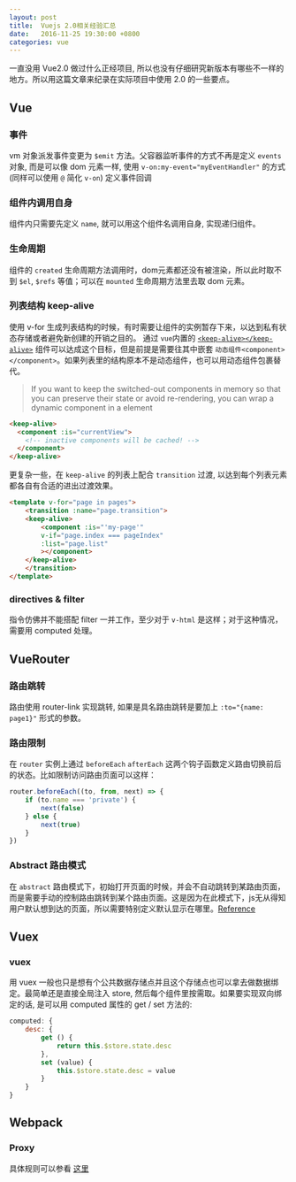 ```yaml
---
layout: post
title:  Vuejs 2.0相关经验汇总
date:   2016-11-25 19:30:00 +0800
categories: vue
---
```


一直没用 Vue2.0 做过什么正经项目, 所以也没有仔细研究新版本有哪些不一样的地方。所以用这篇文章来纪录在实际项目中使用 2.0 的一些要点。

## Vue

### 事件
    
vm 对象派发事件变更为 `$emit` 方法。父容器监听事件的方式不再是定义 `events` 对象, 而是可以像 dom 元素一样, 使用 `v-on:my-event="myEventHandler"` 的方式 (同样可以使用 `@` 简化 `v-on`) 定义事件回调

### 组件内调用自身

组件内只需要先定义 `name`, 就可以用这个组件名调用自身, 实现递归组件。

### 生命周期

组件的 `created` 生命周期方法调用时，dom元素都还没有被渲染，所以此时取不到 `$el`, `$refs` 等值；可以在 `mounted` 生命周期方法里去取 dom 元素。

### 列表结构 keep-alive

使用 v-for 生成列表结构的时候，有时需要让组件的实例暂存下来，以达到私有状态存储或者避免新创建的开销之目的。
通过 `vue`内置的 [`<keep-alive></keep-alive>`](https://vuejs.org/v2/api/#keep-alive) 组件可以达成这个目标，但是前提是需要往其中嵌套 `动态组件<component></component>`。如果列表里的结构原本不是动态组件，也可以用动态组件包裹替代。

>If you want to keep the switched-out components in memory so that you can preserve their state or avoid re-rendering, you can wrap a dynamic component in a <keep-alive> element

```html
<keep-alive>
  <component :is="currentView">
    <!-- inactive components will be cached! -->
  </component>
</keep-alive>
``` 

更复杂一些，在 `keep-alive` 的列表上配合 `transition` 过渡, 以达到每个列表元素都各自有合适的进出过渡效果。

```html
<template v-for="page in pages">
    <transition :name="page.transition">
    <keep-alive>
        <component :is="'my-page'"
        v-if="page.index === pageIndex"
        :list="page.list"
        ></component>
    </keep-alive>
    </transition>
</template>
```

### directives & filter

指令仿佛并不能搭配 filter 一并工作，至少对于 `v-html` 是这样；对于这种情况，需要用 computed 处理。

## VueRouter

### 路由跳转

路由使用 router-link 实现跳转, 如果是具名路由跳转是要加上 `:to="{name: page1}"` 形式的参数。

### 路由限制

在 `router` 实例上通过 `beforeEach` `afterEach` 这两个钩子函数定义路由切换前后的状态。比如限制访问路由页面可以这样：

```javascript
router.beforeEach((to, from, next) => {
    if (to.name === 'private') {
        next(false)
    } else {
        next(true)
    }
})
```

### Abstract 路由模式

在 `abstract` 路由模式下，初始打开页面的时候，并会不自动跳转到某路由页面，而是需要手动的控制路由跳转到某个路由页面。这是因为在此模式下，js无从得知用户默认想到达的页面，所以需要特别定义默认显示在哪里。[Reference](https://github.com/vuejs/vue-router/issues/729)

## Vuex 

### vuex

用 vuex 一般也只是想有个公共数据存储点并且这个存储点也可以拿去做数据绑定。最简单还是直接全局注入 store, 然后每个组件里按需取。如果要实现双向绑定的话, 是可以用 computed 属性的 get / set 方法的:

```javascript
computed: {
    desc: {
        get () {
            return this.$store.state.desc
        },
        set (value) {
            this.$store.state.desc = value
        }
    }
}
```

## Webpack

### Proxy

具体规则可以参看 [这里](https://github.com/chimurai/http-proxy-middleware)
